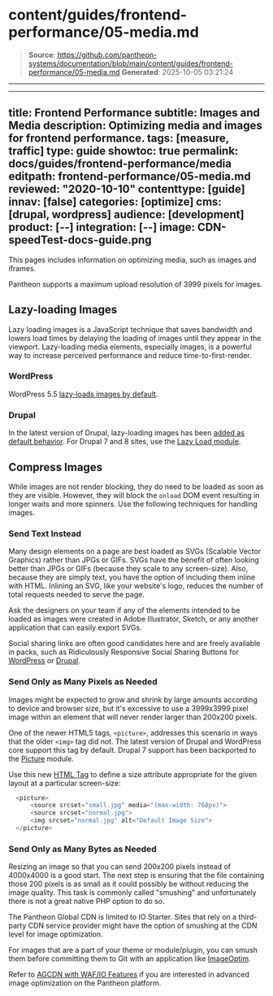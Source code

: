 # content/guides/frontend-performance/05-media.md

> **Source**: https://github.com/pantheon-systems/documentation/blob/main/content/guides/frontend-performance/05-media.md
> **Generated**: 2025-10-05 03:21:24

---

---
title: Frontend Performance
subtitle: Images and Media
description: Optimizing media and images for frontend performance.
tags: [measure, traffic]
type: guide
showtoc: true
permalink: docs/guides/frontend-performance/media
editpath: frontend-performance/05-media.md
reviewed: "2020-10-10"
contenttype: [guide]
innav: [false]
categories: [optimize]
cms: [drupal, wordpress]
audience: [development]
product: [--]
integration: [--]
image: CDN-speedTest-docs-guide.png
---

This pages includes information on optimizing media, such as images and iframes.

<Alert title="Note"  type="info" >

Pantheon supports a maximum upload resolution of 3999 pixels for images.

</Alert>

## Lazy-loading Images

Lazy loading images is a JavaScript technique that saves bandwidth and lowers load times by delaying the loading of images until they appear in the viewport. Lazy-loading media elements, especially images, is a powerful way to increase perceived performance and reduce time-to-first-render.

### WordPress

WordPress 5.5 [lazy-loads images by default](https://make.wordpress.org/core/2020/04/08/lazy-loading-of-images-is-in-core/).

### Drupal

In the latest version of Drupal, lazy-loading images has been [added as default behavior](https://www.drupal.org/blog/drupal-1-0). For Drupal 7 and 8 sites, use the [Lazy Load module](https://www.drupal.org/project/lazy).

## Compress Images

While images are not render blocking, they do need to be loaded as soon as they are visible. However, they will block the `onload` DOM event resulting in longer waits and more spinners. Use the following techniques for handling images.

### Send Text Instead

Many design elements on a page are best loaded as SVGs (Scalable Vector Graphics) rather than JPGs or GIFs. SVGs have the benefit of often looking better than JPGs or GIFs (because they scale to any screen-size). Also, because they are simply text, you have the option of including them inline with HTML. Inlining an SVG, like your website's logo, reduces the number of total requests needed to serve the page.

Ask the designers on your team if any of the elements intended to be loaded as images were created in Adobe Illustrator, Sketch, or any another application that can easily export SVGs.

Social sharing links are often good candidates here and are freely available in packs, such as Ridiculously Responsive Social Sharing Buttons for [WordPress](https://wordpress.org/plugins/rrssb/) or [Drupal](https://www.drupal.org/project/rrssb).

### Send Only as Many Pixels as Needed

Images might be expected to grow and shrink by large amounts according to device and browser size, but it's excessive to use a 3999x3999 pixel image within an element that will never render larger than 200x200 pixels.

One of the newer HTML5 tags, `<picture>`, addresses this scenario in ways that the older `<img>` tag did not. The latest version of Drupal and WordPress core support this tag by default. Drupal 7 support has been backported to the [Picture](https://www.drupal.org/project/picture) module.

Use this new [HTML Tag](https://www.w3schools.com/tags/tag_picture.asp) to define a size attribute appropriate for the given layout at a particular screen-size:

```php
  <picture>
      <source srcset="small.jpg" media="(max-width: 768px)">
      <source srcset="normal.jpg">
      <img srcset="normal.jpg" alt="Default Image Size">
  </picture>
```

### Send Only as Many Bytes as Needed

Resizing an image so that you can send 200x200 pixels instead of 4000x4000 is a good start. The next step is ensuring that the file containing those 200 pixels is as small as it could possibly be without reducing the image quality. This task is commonly called "smushing" and unfortunately there is not a great native PHP option to do so.

The Pantheon Global CDN is limited to IO Starter. Sites that rely on a third-party CDN service provider might have the option of smushing at the CDN level for image optimization.

For images that are a part of your theme or module/plugin, you can smush them before committing them to Git with an application like [ImageOptim](https://imageoptim.com/mac).

Refer to [AGCDN with WAF/IO Features](/guides/agcdn/agcdn-wafio) if you are interested in advanced image optimization on the Pantheon platform.